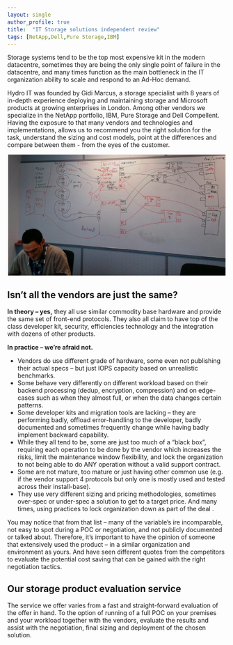 ```yaml
---
layout: single
author_profile: true
title:  "IT Storage solutions independent review"
tags: [NetApp,Dell,Pure Storage,IBM]
---
```


Storage systems tend to be the top most expensive kit in the modern datacentre, sometimes they are being the only single point of failure in the datacentre, and many times function as the main bottleneck in the IT organization ability to scale and respond to an Ad-Hoc demand.


Hydro IT was founded by Gidi Marcus, a storage specialist with 8 years of in-depth experience deploying and maintaining storage and Microsoft products at growing enterprises in London.
Among other vendors we specialize in the NetApp portfolio, IBM, Pure Storage and Dell Compellent. Having the exposure to that many vendors and technologies and implementations, allows us to recommend you the right solution for the task, understand the sizing and cost models, point at the differences and compare between them - from the eyes of the customer.


<center><img src="/assets/images/Gidi_classroom.jpeg" width="500"></center>



<h2>Isn’t all the vendors are just the same?</h2>
<b>In theory – yes,</b> they all use similar commodity base hardware and provide the same set of front-end protocols. They also all claim to have top of the class developer kit, security, efficiencies technology and the integration with dozens of other products. 


<b>In practice – we’re afraid not.</b>
<ul>
<li> Vendors do use different grade of hardware, some even not publishing their actual specs – but just IOPS capacity based on unrealistic benchmarks. </li>
<li> Some behave very differently on different workload based on their backend processing (dedup, encryption, compression) and on edge-cases such as when they almost full, or when the data changes certain patterns. </li>
<li> Some developer kits and migration tools are lacking – they are performing badly, offload error-handling to the developer, badly documented and sometimes frequently change while having badly implement backward capability. </li>
<li> While they all tend to be, some are just too much of a “black box”, requiring each operation to be done by the vendor which increases the risks, limit the maintenance window flexibility, and lock the organization to not being able to do ANY operation without a valid support contract.</li>
<li> Some are not mature, too mature or just having other common use (e.g. if the vendor support 4 protocols but only one is mostly used and tested across their install-base). </li>
<li> They use very different sizing and pricing methodologies, sometimes over-spec or under-spec a solution to get to a target price. And many times, using practices to lock organization down as part of the deal .</li> 
</ul>

You may notice that from that list – many of the variable’s ire incomparable, not easy to spot during a POC or negotiation, and not publicly documented or talked about.
Therefore, it’s important to have the opinion of someone that extensively used the product – in a similar organization and environment as yours. And have seen different quotes from the competitors to evaluate the potential cost saving that can be gained with the right negotiation tactics. 

<h2>Our storage product evaluation service</h2>
The service we offer varies from a fast and straight-forward evaluation of the offer in hand. To the option of running of a full POC on your premises and your workload together with the vendors, evaluate the results and assist with the negotiation, final sizing and deployment of the chosen solution. 
